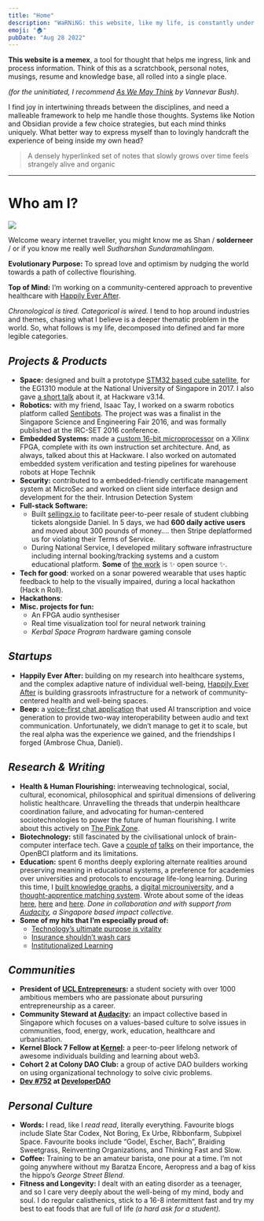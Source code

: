 ```yaml
---
title: "Home"
description: "WaRNiNG: this website, like my life, is constantly under construction."
emoji: "🏠"
pubDate: "Aug 28 2022"
---
```


**This website is a memex**, a tool for thought that helps me ingress, link and process information. Think of this as a scratchbook, personal notes, musings, resume and knowledge base, all rolled into a single place.

_(for the uninitiated, I recommend [As We May Think](https://www.theatlantic.com/magazine/archive/1945/07/as-we-may-think/303881/) by Vannevar Bush)_.

I find joy in intertwining threads between the disciplines, and need a malleable framework to help me handle those thoughts. Systems like Notion and Obsidian provide a few choice strategies, but each mind thinks uniquely. What better way to express myself than to lovingly handcraft the experience of being inside my own head?

> A densely hyperlinked set of notes that slowly grows over time feels strangely alive and organic

---

# Who am I?

<img src="/pfp-min.png" class="w-36 h-36" />

Welcome weary internet traveller, you might know me as Shan / **solderneer** / or if you know me really well _Sudharshan Sundaramahlingam_.

**Evolutionary Purpose:** To spread love and optimism by nudging the world towards a path of collective flourishing.

**Top of Mind:** I’m working on a community-centered approach to preventive healthcare with [Happily Ever After](https://hea.care/).

_Chronological is tired. Categorical is wired._ I tend to hop around industries and themes, chasing what I believe is a deeper thematic problem in the world. So, what follows is my life, decomposed into defined and far more legible categories.

## _Projects & Products_

- **Space:** designed and built a prototype [STM32 based cube satellite](https://github.com/solderneer/ARMsat), for the EG1310 module at the National University of Singapore in 2017. I also gave [a short talk](https://engineers.sg/video/tm32-based-nanosatellite-project-hackware-v3-14159--1773) about it, at Hackware v3.14.
- **Robotics:** with my friend, Isaac Tay, I worked on a swarm robotics platform called [Sentibots](https://github.com/solderneer/Sentibots). The project was was a finalist in the Singapore Science and Engineering Fair 2016, and was formally published at the IRC-SET 2016 conference.
- **Embedded Systems:** made a [custom 16-bit microprocessor](https://github.com/solderneer/artemis) on a Xilinx FPGA, complete with its own instruction set architecture. And, as always, talked about this at Hackware. I also worked on automated embedded system verification and testing pipelines for warehouse robots at Hope Technik
- **Security:** contributed to a embedded-friendly certificate management system at MicroSec and worked on client side interface design and development for the their. Intrusion Detection System
- **Full-stack Software:**
  - Built [sellingx.io](http://sellingx.io) to facilitate peer-to-peer resale of student clubbing tickets alongside Daniel. In 5 days, we had **600 daily active users** and moved about 300 pounds of money…. then Stripe deplatformed us for violating their Terms of Service.
  - During National Service, I developed military software infrastructure including internal booking/tracking systems and a custom educational platform. **Some** of [the work](https://github.com/digital-okra) is ✨ open source ✨.
- **Tech for good**: worked on a sonar powered wearable that uses haptic feedback to help to the visually impaired, during a local hackathon (Hack n Roll).
- **Hackathons**:
- **Misc. projects for fun:**
  - An FPGA audio synthesiser
  - Real time visualization tool for neural network training
  - _Kerbal Space Program_ hardware gaming console

## _Startups_

- **Happily Ever After:** building on my research into healthcare systems, and the complex adaptive nature of individual well-being, [Happily Ever After](https://hea.care/) is building grassroots infrastructure for a network of community-centered health and well-being spaces.
- **Beep:** a [voice-first chat application](https://beepvoice.app/) that used AI transcription and voice generation to provide two-way interoperability between audio and text communication. Unfortunately, we didn’t manage to get it to scale, but the real alpha was the experience we gained, and the friendships I forged (Ambrose Chua, Daniel).

## _Research & Writing_

- **Health & Human Flourishing:** interweaving technological, social, cultural, economical, philosophical and spiritual dimensions of delivering holistic healthcare. Unravelling the threads that underpin healthcare coordination failure, and advocating for human-centered sociotechnologies to power the future of human flourishing. I write about this actively on [The Pink Zone](https://heacare.substack.com).
- **Biotechnology:** still fascinated by the civilisational unlock of brain-computer interface tech. Gave a [couple of](https://engineers.sg/video/openbci-an-introduction-to-brain-computer-interfaces-hackware-v5-5-x-stackx--3629) [talks](https://engineers.sg/video/love-at-first-byte-a-romantic-journey-into-the-future-of-us-geekcampsg-2019--3718) on their importance, the OpenBCI platform and its limitations.
- **Education:** spent 6 months deeply exploring alternate realities around preserving meaning in educational systems, a preference for academies over universities and protocols to encourage life-long learning. During this time, I [built knowledge graphs](https://github.com/axiomacademy/content-loader), a [digital microuniversity](https://github.com/axiomacademy/solo), and a [thought-apprentice matching system](https://github.com/axiomacademy/v0.1-student-app). Wrote about some of the ideas [here](https://makerforce.io/learning-used-to-be-fun/), [here](https://makerforce.io/institutionalised-learning/) and [here](https://makerforce.io/do-you-need-to-be-taught-to-teach/). _Done in collaboration and with support from [Audacity](https://audacity.world), a Singapore based impact collective._
- **Some of my hits that I’m especially proud of:**
  - [Technology’s ultimate purpose is vitality](https://heacare.substack.com/p/technologys-ultimate-purpose-is-vitality)
  - [Insurance shouldn’t wash cars](https://heacare.substack.com/p/insurance-shouldnt-wash-cars)
  - [Institutionalized Learning](https://makerforce.io/institutionalised-learning/)

## _Communities_

- **President of [UCL Entrepreneurs](https://ucle.co):** a student society with over 1000 ambitious members who are passionate about pursuring entrepreneurship as a career.
- **Community Steward at [Audacity](https://audacity.world):** an impact collective based in Singapore which focuses on a values-based culture to solve issues in communities, food, energy, work, education, healthcare and urbanisation.
- **Kernel Block 7 Fellow at [Kernel](https://kernel.community/):** a peer-to-peer lifelong network of awesome individuals building and learning about web3.
- **Cohort 2 at Colony DAO Club:** a group of active DAO builders working on using organizational technology to solve civic problems.
- **[Dev #752](https://rainbow.me/solderneer.eth?nft=ethereum_0x25ed58c027921e14d86380ea2646e3a1b5c55a8b_752) at [DeveloperDAO](https://www.developerdao.com/)**

## _Personal Culture_

- **Words:** I read, like I _read read_, literally everything. Favourite blogs include Slate Star Codex, Not Boring, Ex Urbe, Ribbonfarm, Subpixel Space. Favourite books include “Godel, Escher, Bach”, Braiding Sweetgrass, Reinventing Organizations, and Thinking Fast and Slow.
- **Coffee:** Training to be an amateur barista, one pour at a time. I’m not going anywhere without my Baratza Encore, Aeropress and a bag of kiss the hippo’s _George Street Blend_.
- **Fitness and Longevity:** I dealt with an eating disorder as a teenager, and so I care very deeply about the well-being of my mind, body and soul. I do regular calisthenics, stick to a 16-8 intermittent fast and try my best to eat foods that are full of life _(a hard ask for a student)._

